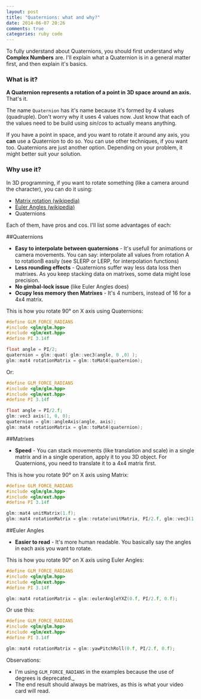 ```yaml
---
layout: post
title: "Quaternions: what and why?"
date: 2014-06-07 20:26
comments: true
categories: ruby code
---
```


To fully understand about Quaternions, you should first understand why **Complex Numbers** are. I'll
explain what a Quaternion is in a general matter first, and then explain it's basics.

### What is it?

**A Quaternion represents a rotation of a point in 3D space around an axis.** That's it.

The name `Quaternion` has it's name because it's formed by 4 values (quadruple). Don't worry why it uses 4 values now. Just know that each of the values need to be build using _sin_/_cos_ to actually means anything.

If you have a point in space, and you want to rotate it around any axis, you **can** use a Quaternion to do so. You can use other techniques, if you want too. Quaternions are just another option. Depending on your problem, it might better suit your solution.

<!-- more -->

### Why use it?

In 3D programming, if you want to rotate something (like a camera around the character), you can do it using:

  - [Matrix rotation (wikipedia)](http://en.wikipedia.org/wiki/Rotation_matrix#In_three_dimensions)
  - [Euler Angles (wikipedia)](http://en.wikipedia.org/wiki/Euler_angles)
  - Quaternions

Each of them, have pros and cos. I'll list some advantages of each:

##Quaternions

  - **Easy to interpolate between quaternions** - It's usefull for animations or camera movements. You can say: interpolate all values from rotation A to rotationB easily (see SLERP or LERP, for interpolation functions)
  - **Less rounding effects** - Quaternions suffer way less data loss then matrixes. As you keep stacking data on matrixes, some data might lose precision.
  - **No gimbal-lock issue** (like Euler Angles does)
  - **Ocupy less memory then Matrixes** - It's 4 numbers, instead of 16 for a 4x4 matrix.

This is how you rotate 90° on X axis using Quaternions:

```c++
#define GLM_FORCE_RADIANS
#include <glm/glm.hpp>
#include <glm/ext.hpp>
#define PI 3.14f

float angle = PI/2;
quaternion = glm::quat( glm::vec3(angle, 0 ,0) );
glm::mat4 rotationMatrix = glm::toMat4(quaternion);
```

Or:

```c++
#define GLM_FORCE_RADIANS
#include <glm/glm.hpp>
#include <glm/ext.hpp>
#define PI 3.14f

float angle = PI/2.f;
glm::vec3 axis(1, 0, 0);
quaternion = glm::angleAxis(angle, axis);
glm::mat4 rotationMatrix = glm::toMat4(quaternion);
```

##Matrixes

  - **Speed** -  You can stack movements (like translation and scale) in a single matrix and in a single operation, apply it to you 3D object. For Quaternions, you need to translate it to a 4x4 matrix first.

This is how you rotate 90° on X axis using Matrix:

```c++
#define GLM_FORCE_RADIANS
#include <glm/glm.hpp>
#include <glm/ext.hpp>
#define PI 3.14f

glm::mat4 unitMatrix(1.f);
glm::mat4 rotationMatrix = glm::rotate(unitMatrix, PI/2.f, glm::vec3(1, 0, 0));
```

##Euler Angles

  - **Easier to read** - It's more human readable. You basically say the angles in each axis you want to rotate.

This is how you rotate 90° on X axis using Euler Angles:

```c++
#define GLM_FORCE_RADIANS
#include <glm/glm.hpp>
#include <glm/ext.hpp>
#define PI 3.14f

glm::mat4 rotationMatrix = glm::eulerAngleYXZ(0.f, PI/2.f, 0.f);
```

Or use this:

```c++
#define GLM_FORCE_RADIANS
#include <glm/glm.hpp>
#include <glm/ext.hpp>
#define PI 3.14f

glm::mat4 rotationMatrix = glm::yawPitchRoll(0.f, PI/2.f, 0.f);
```


Observations:

 - I'm using `GLM_FORCE_RADIANS` in the examples because the use of degrees is deprecated._
 - The end result should always be matrixes, as this is what your video card will read.








